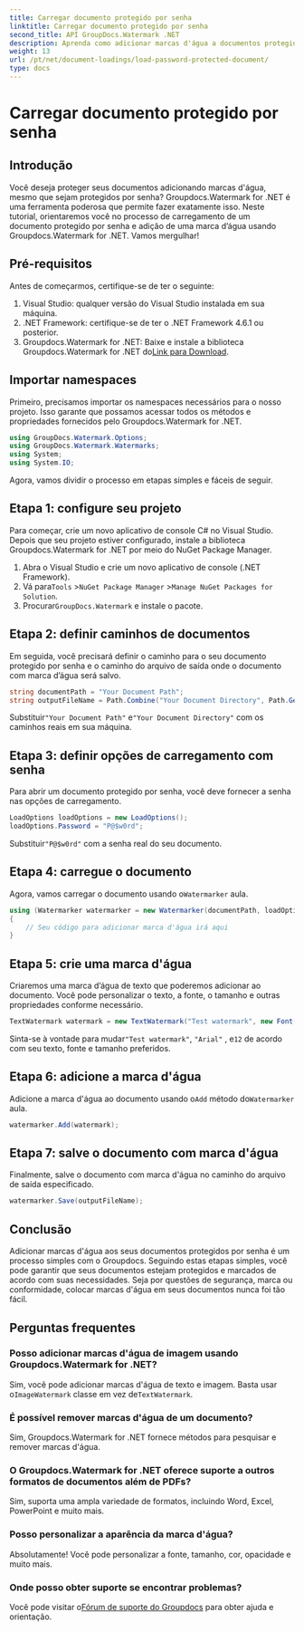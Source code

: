 ```yaml
---
title: Carregar documento protegido por senha
linktitle: Carregar documento protegido por senha
second_title: API GroupDocs.Watermark .NET
description: Aprenda como adicionar marcas d'água a documentos protegidos por senha usando Groupdocs Watermark for .NET com nosso guia passo a passo. Proteja e marque seus arquivos facilmente.
weight: 13
url: /pt/net/document-loadings/load-password-protected-document/
type: docs
---
```

# Carregar documento protegido por senha

## Introdução
Você deseja proteger seus documentos adicionando marcas d'água, mesmo que sejam protegidos por senha? Groupdocs.Watermark for .NET é uma ferramenta poderosa que permite fazer exatamente isso. Neste tutorial, orientaremos você no processo de carregamento de um documento protegido por senha e adição de uma marca d’água usando Groupdocs.Watermark for .NET. Vamos mergulhar!
## Pré-requisitos
Antes de começarmos, certifique-se de ter o seguinte:
1. Visual Studio: qualquer versão do Visual Studio instalada em sua máquina.
2. .NET Framework: certifique-se de ter o .NET Framework 4.6.1 ou posterior.
3. Groupdocs.Watermark for .NET: Baixe e instale a biblioteca Groupdocs.Watermark for .NET do[Link para Download](https://releases.groupdocs.com/Watermark/net/).
## Importar namespaces
Primeiro, precisamos importar os namespaces necessários para o nosso projeto. Isso garante que possamos acessar todos os métodos e propriedades fornecidos pelo Groupdocs.Watermark for .NET.
```csharp
using GroupDocs.Watermark.Options;
using GroupDocs.Watermark.Watermarks;
using System;
using System.IO;
```
Agora, vamos dividir o processo em etapas simples e fáceis de seguir.
## Etapa 1: configure seu projeto
Para começar, crie um novo aplicativo de console C# no Visual Studio. Depois que seu projeto estiver configurado, instale a biblioteca Groupdocs.Watermark for .NET por meio do NuGet Package Manager.
1. Abra o Visual Studio e crie um novo aplicativo de console (.NET Framework).
2.  Vá para`Tools` >`NuGet Package Manager` >`Manage NuGet Packages for Solution`.
3.  Procurar`GroupDocs.Watermark` e instale o pacote.
## Etapa 2: definir caminhos de documentos
Em seguida, você precisará definir o caminho para o seu documento protegido por senha e o caminho do arquivo de saída onde o documento com marca d’água será salvo.
```csharp
string documentPath = "Your Document Path";
string outputFileName = Path.Combine("Your Document Directory", Path.GetFileName(documentPath));
```
 Substituir`"Your Document Path"` e`"Your Document Directory"` com os caminhos reais em sua máquina.
## Etapa 3: definir opções de carregamento com senha
Para abrir um documento protegido por senha, você deve fornecer a senha nas opções de carregamento.
```csharp
LoadOptions loadOptions = new LoadOptions();
loadOptions.Password = "P@$w0rd";
```
 Substituir`"P@$w0rd"` com a senha real do seu documento.
## Etapa 4: carregue o documento
 Agora, vamos carregar o documento usando o`Watermarker` aula.
```csharp
using (Watermarker watermarker = new Watermarker(documentPath, loadOptions))
{
    // Seu código para adicionar marca d'água irá aqui
}
```
## Etapa 5: crie uma marca d'água
Criaremos uma marca d’água de texto que poderemos adicionar ao documento. Você pode personalizar o texto, a fonte, o tamanho e outras propriedades conforme necessário.
```csharp
TextWatermark watermark = new TextWatermark("Test watermark", new Font("Arial", 12));
```
 Sinta-se à vontade para mudar`"Test watermark"`, `"Arial"` , e`12` de acordo com seu texto, fonte e tamanho preferidos.
## Etapa 6: adicione a marca d'água
 Adicione a marca d'água ao documento usando o`Add` método do`Watermarker` aula.
```csharp
watermarker.Add(watermark);
```
## Etapa 7: salve o documento com marca d'água
Finalmente, salve o documento com marca d'água no caminho do arquivo de saída especificado.
```csharp
watermarker.Save(outputFileName);
```
## Conclusão
Adicionar marcas d'água aos seus documentos protegidos por senha é um processo simples com o Groupdocs. Seguindo estas etapas simples, você pode garantir que seus documentos estejam protegidos e marcados de acordo com suas necessidades. Seja por questões de segurança, marca ou conformidade, colocar marcas d'água em seus documentos nunca foi tão fácil.
## Perguntas frequentes
### Posso adicionar marcas d'água de imagem usando Groupdocs.Watermark for .NET?
 Sim, você pode adicionar marcas d'água de texto e imagem. Basta usar o`ImageWatermark` classe em vez de`TextWatermark`.
### É possível remover marcas d'água de um documento?
Sim, Groupdocs.Watermark for .NET fornece métodos para pesquisar e remover marcas d'água.
### O Groupdocs.Watermark for .NET oferece suporte a outros formatos de documentos além de PDFs?
Sim, suporta uma ampla variedade de formatos, incluindo Word, Excel, PowerPoint e muito mais.
### Posso personalizar a aparência da marca d'água?
Absolutamente! Você pode personalizar a fonte, tamanho, cor, opacidade e muito mais.
### Onde posso obter suporte se encontrar problemas?
 Você pode visitar o[Fórum de suporte do Groupdocs](https://forum.groupdocs.com/c/watermark/19) para obter ajuda e orientação.